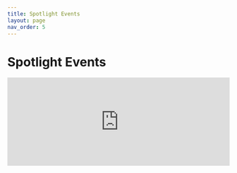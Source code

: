```yaml
---
title: Spotlight Events
layout: page
nav_order: 5
---
```


# Spotlight Events

<script async src="https://pagead2.googlesyndication.com/pagead/js/adsbygoogle.js?client=ca-pub-4829462676030982"
     crossorigin="anonymous"></script>
<!-- spotlight -->
<ins class="adsbygoogle"
     style="display:block"
     data-ad-client="ca-pub-4829462676030982"
     data-ad-slot="3933962848"
     data-ad-format="auto"
     data-full-width-responsive="true"></ins>
<script>
     (adsbygoogle = window.adsbygoogle || []).push({});
</script>

<iframe src="https://romhackstudios.github.io/pages/spotlight-gen.html" width="100%" height="200px" frameBorder="0" style="border: 0;"></iframe>

<script async src="https://pagead2.googlesyndication.com/pagead/js/adsbygoogle.js?client=ca-pub-4829462676030982"
     crossorigin="anonymous"></script>
<!-- spotlight -->
<ins class="adsbygoogle"
     style="display:block"
     data-ad-client="ca-pub-4829462676030982"
     data-ad-slot="3933962848"
     data-ad-format="auto"
     data-full-width-responsive="true"></ins>
<script>
     (adsbygoogle = window.adsbygoogle || []).push({});
</script>
